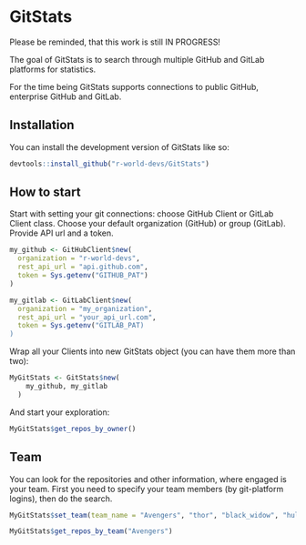 
<!-- README.md is generated from README.Rmd. Please edit that file -->

# GitStats

Please be reminded, that this work is still IN PROGRESS!

<!-- badges: start -->
<!-- badges: end -->

The goal of GitStats is to search through multiple GitHub and GitLab
platforms for statistics.

For the time being GitStats supports connections to public GitHub,
enterprise GitHub and GitLab.

## Installation

You can install the development version of GitStats like so:

``` r
devtools::install_github("r-world-devs/GitStats")
```

## How to start

Start with setting your git connections: choose GitHub Client or GitLab
Client class. Choose your default organization (GitHub) or group
(GitLab). Provide API url and a token.

``` r
my_github <- GitHubClient$new(
  organization = "r-world-devs",
  rest_api_url = "api.github.com",
  token = Sys.getenv("GITHUB_PAT")
)

my_gitlab <- GitLabClient$new(
  organization = "my_organization",
  rest_api_url = "your_api_url.com",
  token = Sys.getenv("GITLAB_PAT)
)
```

Wrap all your Clients into new GitStats object (you can have them more
than two):

``` r
MyGitStats <- GitStats$new(
    my_github, my_gitlab
  )
```

And start your exploration:

``` r
MyGitStats$get_repos_by_owner()
```

## Team

You can look for the repositories and other information, where engaged
is your team. First you need to specify your team members (by
git-platform logins), then do the search.

``` r
MyGitStats$set_team(team_name = "Avengers", "thor", "black_widow", "hulk", "spider-man", "iron-man")

MyGitStats$get_repos_by_team("Avengers")
```
